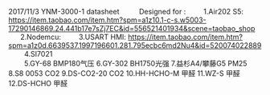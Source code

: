 2017/11/3 YNM-3000-1 datasheet
          Designed for : 
          1.Air202 S5: 
            https://item.taobao.com/item.htm?spm=a1z10.1-c-s.w5003-17290146869.24.441b17e7sZj7EC&id=556521401934&scene=taobao_shop
          2.Nodemcu:
          3.USART HMI:	https://item.taobao.com/item.htm?spm=a1z0d.6639537.1997196601.281.795ecbc6md2Nu4&id=520074022889
          4.SI7021	
          5.GY-68 	BMP180气压
          6.GY-302	BH1750光强
          7.益杉A4/攀藤G5	PM25
          8.S8 0053	CO2
          9.DS-CO2-20 	CO2
          10.HH-HCHO-M	甲醛
          11.WZ-S	甲醛
          12.DS-HCHO	甲醛
